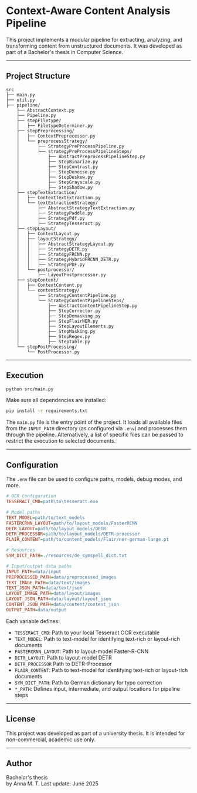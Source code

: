 # Context-Aware Content Analysis Pipeline

This project implements a modular pipeline for extracting, analyzing, and transforming content from unstructured documents. It was developed as part of a Bachelor's thesis in Computer Science.

---

## Project Structure

```
src
├── main.py
├── util.py
├── pipeline/
    ├── AbstractContext.py
    ├── Pipeline.py
    ├── stepFiletype/
    │   ├── FiletypeDeterminer.py
    ├── stepPreprocessing/
    │   ├── ContextPreprocessor.py
    │   └── preprocessStrategy/
    │       ├── StrategyPreProcessPipeline.py
    │       └── strategyPreProcessPipelineSteps/
    │           ├── AbstractPreprocessPipelineStep.py
    │           ├── StepBinarize.py
    │           ├── StepContrast.py
    │           ├── StepDenoise.py
    │           ├── StepDeskew.py
    │           ├── StepGrayscale.py
    │           ├── StepShadow.py
    ├── stepTextExtraction/
    │   ├── ContextTextExtraction.py
    │   └── textExtractionStrategy/
    │       ├── AbstractStrategyTextExtraction.py
    │       ├── StrategyPaddle.py
    │       ├── StrategyPdf.py
    │       ├── StrategyTesseract.py
    ├── stepLayout/
    │   ├── ContextLayout.py
    │   ├── layoutStrategy/
    │   │   ├── AbstractStrategyLayout.py
    │   │   ├── StrategyDETR.py
    │   │   ├── StrategyFRCNN.py
    │   │   ├── StrategyHybridFRCNN_DETR.py
    │   │   ├── StrategyPDF.py
    │   └── postprocessor/
    │       ├── LayoutPostprocessor.py
    ├── stepContent/
    │   ├── ContextContent.py
    │   └── contentStrategy/
    │       ├── StrategyContentPipeline.py
    │       └── StrategyContentPipelineSteps/
    │           ├── AbstractContentPipelineStep.py
    │           ├── StepCorrector.py
    │           ├── StepDemasking.py
    │           ├── StepFlairNER.py
    │           ├── StepLayoutElements.py
    │           ├── StepMasking.py
    │           ├── StepRegex.py
    │           ├── StepTable.py
    └── stepPostProcessing/
        └── PostProcessor.py
```

---

## Execution

```bash
python src/main.py
```

Make sure all dependencies are installed:

```bash
pip install -r requirements.txt
```

The `main.py` file is the entry point of the project. It loads all available files from the `INPUT_PATH` directory (as configured via `.env`) and processes them through the pipeline. Alternatively, a list of specific files can be passed to restrict the execution to selected documents.

---


## Configuration

The `.env` file can be used to configure paths, models, debug modes, and more.

```ini
# OCR Configuration
TESSERACT_CMD=path\to\tesseract.exe

# Model paths
TEXT_MODEL=path/to/text_models
FASTERCRNN_LAYOUT=path/to/layout_models/FasterRCNN
DETR_LAYOUT=path/to/layout_models/DETR
DETR_PROCESSOR=path/to/layout_models/DETR-processor
FLAIR_CONTENT=path/to/content_models/Flair/ner-german-large.pt

# Resources
SYM_DICT_PATH=./resources/de_symspell_dict.txt

# Input/output data paths
INPUT_PATH=data/input
PREPROCESSED_PATH=data/preprocessed_images
TEXT_IMAGE_PATH=data/text/images
TEXT_JSON_PATH=data/text/json
LAYOUT_IMAGE_PATH=data/layout/images
LAYOUT_JSON_PATH=data/layout/layout_json
CONTENT_JSON_PATH=data/content/content_json
OUTPUT_PATH=data/output
```

Each variable defines:
- `TESSERACT_CMD`: Path to your local Tesseract OCR executable
- `TEXT_MODEL`: Path to text-model for identifying text-rich or layout-rich documents
- `FASTERCRNN_LAYOUT`: Path to layout-model Faster-R-CNN 
- `DETR_LAYOUT`: Path to layout-model DETR
- `DETR_PROCESSOR`  Path to DETR-Processor
- `FLAIR_CONTENT`: Path to text-model for identifying text-rich or layout-rich documents
- `SYM_DICT_PATH`: Path to German dictionary for typo correction
- `*_PATH`: Defines input, intermediate, and output locations for pipeline steps

---

## License

This project was developed as part of a university thesis. It is intended for non-commercial, academic use only.

---

## Author
Bachelor's thesis  
by Anna M. T.
Last update: June 2025
